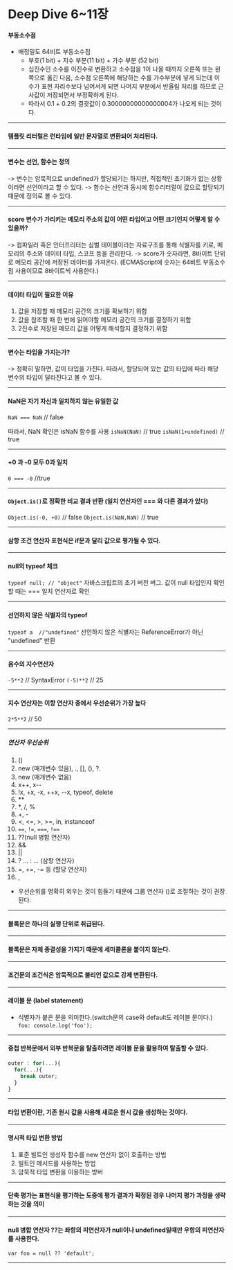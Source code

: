 
# Deep Dive 6~11장


#### 부동소수점
  - 배정밀도 64비트 부동소수점
    - 부호(1 bit) + 지수 부분(11 bit) + 가수 부분 (52 bit)
    - 십진수인 소수를 이진수로 변환하고 소수점을 1이 나올 때까지 오른쪽 또는 왼쪽으로 옮긴 다음, 소수점 오른쪽에 해당하는 수를 가수부분에 넣게 되는데 이 수가 표현 자리수보다 넘어서게 되면 나머지 부분에서 반올림 처리를 하므로 근사값이 저장되면서 부정확하게 된다.
    - 따라서 0.1 + 0.2의 결괏값이 0.30000000000000004가 나오게 되는 것이다.

---

#### 템플릿 리터럴은 런타임에 일반 문자열로 변환되어 처리된다.

---

#### 변수는 선언, 함수는 정의
-> 변수는 암묵적으로 undefined가 할당되기는 하지만, 직접적인 초기화가 없는 상황이라면 선언이라고 할 수 있다.
-> 함수는 선언과 동시에 함수리터럴이 값으로 할당되기 때문에 정의로 볼 수 있다.

---

#### score 변수가 가리키는 메모리 주소의 값이 어떤 타입이고 어떤 크기인지 어떻게 알 수 있을까?
  -> 컴파일러 혹은 인터프리터는 심벌 테이블이라는 자료구조를 통해 식별자를 키로, 메모리의 주소와 데이터 타입, 스코프 등을 관리한다.
 -> score가 숫자라면, 8바이트 단위로 메모리 공간에 저장된 데이터를 가져온다.
  (ECMAScript에 숫자는 64비트 부동소수점 사용이므로 8바이트씩 사용한다.)

---

#### 데이터 타입이 필요한 이유
1. 값을 저장할 때 메모리 공간의 크기를 확보하기 위함
2. 값을 참조할 때 한 번에 읽어야할 메모리 공간의 크기를 결정하기 위함
3. 2진수로 저장된 메모리 값을 어떻게 해석할지 결정하기 위함

---

#### 변수는 타입을 가지는가?
  -> 정확히 말하면, 값이 타입을 가진다. 따라서, 할당되어 있는 값의 타입에 따라 해당 변수의 타입이 달라진다고 볼 수 있다.

---

#### NaN은 자기 자신과 일치하지 않는 유일한 값
`NaN === NaN`  // false

따라서, NaN 확인은 isNaN 함수를 사용
`isNaN(NaN)` // true
`isNaN(1+undefined)` // true

---

#### +0 과 -0 모두 0과 일치
`0 === -0`  //true

---

#### `Object.is()`로 정확한 비교 결과 반환 (일치 연산자인 === 와 다른 결과가 있다)
`Object.is(-0, +0)` // false
`Object.is(NaN,NaN)` // true

---

#### 삼항 조건 연산자 표현식은 if문과 달리 값으로 평가될 수 있다.

---

#### null의 typeof 체크
```typeof null; // "object"```
자바스크립트의 초기 버전 버그.
값이 null 타입인지 확인할 때는 === 일치 연산자로 확인

---

#### 선언하지 않은 식별자의 typeof
```typeof a  //"undefined"```
선언하지 않은 식별자는 ReferenceError가 아닌 "undefined" 반환

---

#### 음수의 지수연산자
`-5**2`   // SyntaxError
`(-5)**2`  // 25

---

#### 지수 연산자는 이항 연산자 중에서 우선순위가 가장 높다
`2*5**2`  // 50

---

##### 연산자 우선순위
1. ()
2. new (매개변수 있음), ., [], (), ?.
3. new (매개변수 없음)
4. x++, x--
5. !x, +x, -x, ++x, --x, typeof, delete
6. **
7. *, /, %
8. +, -
9. <, <=, >, >=, in, instanceof
10. `==`, `!=`, `===`, `!==`
11. ??(null 병합 연산자)
12. &&
13. ||
14. ? ... : ... (삼항 연산자)
15. =, +=, -= 등 (할당 연산자)
16. ,

- 우선순위를 명확히 외우는 것이 힘들기 때문에 그룹 연산자 ()로 조절하는 것이 권장된다.


---


####  블록문은 하나의 실행 단위로 취급된다.
 
---

#### 블록문은 자체 종결성을 가지기 때문에 세미콜론을 붙이지 않는다.

---

#### 조건문의 조건식은 암묵적으로 불리언 값으로 강제 변환된다.

---


#### 레이블 문 (label statement)
 - 식별자가 붙은 문을 의미한다.(switch문의 case와 default도 레이블 문이다.)
 ```foo: console.log('foo');```

---

#### 중첩 반복문에서 외부 반복문을 탈출하려면 레이블 문을 활용하여 탈출할 수 있다.
```javascript
outer : for(...){
  for(...){
    break outer;
  }
}
```


---

#### 타입 변환이란, 기존 원시 값을 사용해 새로운 원시 값을 생성하는 것이다.


---

#### 명시적 타입 변환 방법
1. 표준 빌트인 생성자 함수를 new 연산자 없이 호출하는 방법
2. 빌트인 메서드를 사용하는 방법
3. 암묵적 타입 변환을 이용하는 방버 




--- 


#### 단축 평가는 표현식을 평가하는 도중에 평가 결과가 확정된 경우 나머지 평가 과정을 생략하는 것을 의미


---

#### null 병합 연산자 ??는 좌항의 피연산자가 null이나 undefined일때만 우항의 피연산자를 사용한다.

` var foo = null ?? 'default'; `

---


